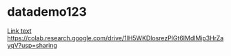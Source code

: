 # datademo123
[Link text](https://colab.research.google.com/drive/1oq0xu6jRDgg5O22xeixGLZF84cJSK9sr?usp=sharing)
https://colab.research.google.com/drive/1lH5WKDlosrezPlGt6IMdlMip3HrZayqV?usp=sharing
